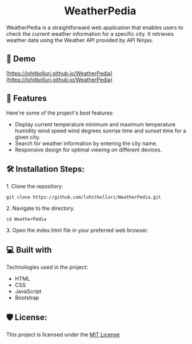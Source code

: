 <h1 align="center" id="title">WeatherPedia</h1>

<p id="description">WeatherPedia is a straightforward web application that enables users to check the current weather information for a specific city. It retrieves weather data using the Weather API provided by API Ninjas.</p>

<h2>🚀 Demo</h2>

[https://lohitkolluri.github.io/WeatherPedia](https://lohitkolluri.github.io/WeatherPedia)

  
  
<h2>🧐 Features</h2>

Here're some of the project's best features:

*   Display current temperature minimum and maximum temperature humidity wind speed wind degrees sunrise time and sunset time for a given city.
*   Search for weather information by entering the city name.
*   Responsive design for optimal viewing on different devices.

<h2>🛠️ Installation Steps:</h2>

<p>1. Clone the repository:</p>

```
git clone https://github.com/lohitkolluri/WeatherPedia.git
```

<p>2. Navigate to the directory.</p>

```
cd WeatherPedia
```

<p>3. Open the index.html file in your preferred web browser.</p>

  
  
<h2>💻 Built with</h2>

Technologies used in the project:

*   HTML
*   CSS
*   JavaScript
*   Bootstrap

<h2>🛡️ License:</h2>

This project is licensed under the [MIT License](LICENSE)
